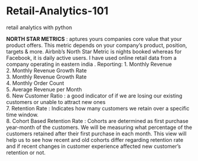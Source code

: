 # Retail-Analytics-101
retail analytics with python 


**NORTH STAR METRICS** : aptures yours companies core value that your product offers.
  This metric depends on your company’s product, position, targets & more. Airbnb’s North Star        Metric is nights booked whereas for Facebook, it is daily active users.
  I have used online retail data from a company operating in  eastern india .
   Reporting: 
    1. Monthly Revenue  <br>
    2. Monthly Revenue Growth Rate  <br>
    3. Monthly Revenue Growth Rate   <br>
    4. Monthly Order Count    <br>
    5. Average Revenue per Month <br>
    6. New Customer Ratio : a good indicator of if we are losing our existing customers or unable to attract new ones  <br>
    7. Retention Rate : Indicates how many customers we retain over a specific time window.  <br>
    8. Cohort Based Retention Rate : Cohorts are determined as first purchase year-month of the customers. We will be measuring what percentage of the customers retained after their first purchase in each month. This view will help us to see how recent and old cohorts differ regarding retention rate and if recent changes in customer experience affected new customer’s retention or not.
